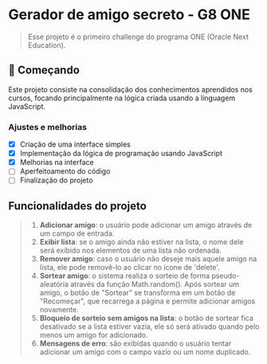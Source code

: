 # Gerador de amigo secreto - G8 ONE

> Esse projeto é o primeiro challenge do programa ONE (Oracle Next Education).

## 🚀 Começando

Este projeto consiste na consolidação dos conhecimentos aprendidos nos cursos, focando principalmente na lógica criada usando a linguagem JavaScript.

### Ajustes e melhorias
- [x] Criação de uma interface simples
- [x] Implementação da lógica de programação usando JavaScript
- [x] Melhorias na interface
- [ ] Aperfeitoamento do código
- [ ] Finalização do projeto

## Funcionalidades do projeto
> 1. **Adicionar amigo**: o usuário pode adicionar um amigo através de um campo de entrada.
> 2. **Exibir lista**: se o amigo ainda não estiver na lista, o nome dele será exibido nos elementos de uma lista não ordenada.
> 3. **Remover amigo**: caso o usuário não deseje mais aquele amigo na lista, ele pode removê-lo ao clicar no ícone de 'delete'.
> 4. **Sortear amigo**: o sistema realiza o sorteio de forma pseudo-aleatória através da função Math.random(). Após sortear um amigo, o botão de "Sortear" se transforma em um botão de "Recomeçar", que recarrega a página e permite adicionar amigos novamente.
> 5. **Bloqueio de sorteio sem amigos na lista**: o botão de sortear fica desativado se a lista estiver vazia, ele só será ativado quando pelo menos um amigo for adicionado.
> 6. **Mensagens de erro**: são exibidas quando o usuário tentar adicionar um amigo com o campo vazio ou um nome duplicado.